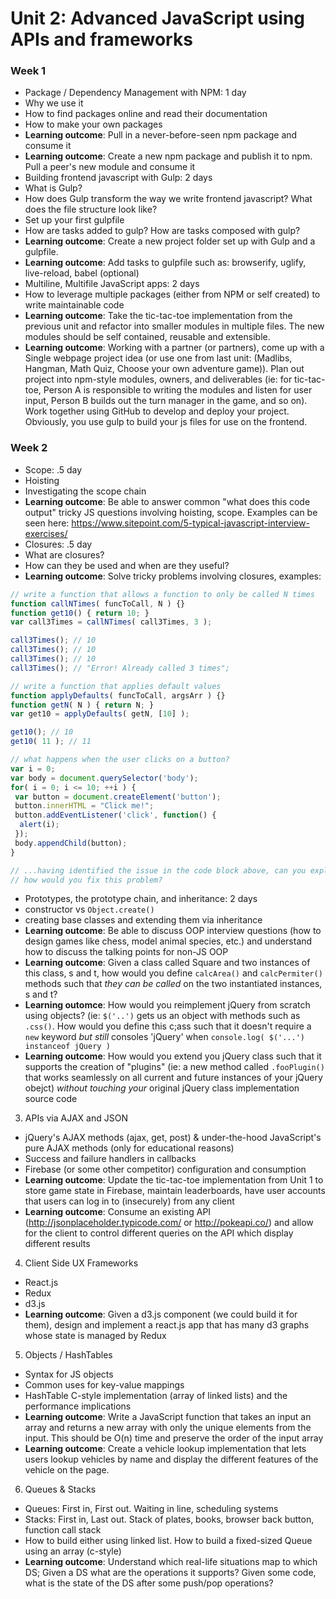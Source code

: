 # Unit 2: Advanced JavaScript using APIs and frameworks

### Week 1

- Package / Dependency Management with NPM: 1 day
 - Why we use it
 - How to find packages online and read their documentation
 - How to make your own packages
 - **Learning outcome**: Pull in a never-before-seen npm package and consume it
 - **Learning outcome**: Create a new npm package and publish it to npm. Pull a peer's new module and consume it
- Building frontend javascript with Gulp: 2 days
 - What is Gulp?
 - How does Gulp transform the way we write frontend javascript? What does the file structure look like?
 - Set up your first gulpfile
 - How are tasks added to gulp? How are tasks composed with gulp?
 - **Learning outcome**: Create a new project folder set up with Gulp and a gulpfile.
 - **Learning outcome**: Add tasks to gulpfile such as: browserify, uglify, live-reload, babel (optional)
- Multiline, Multifile JavaScript apps: 2 days
 - How to leverage multiple packages (either from NPM or self created) to write maintainable code
 - **Learning outcome**: Take the tic-tac-toe implementation from the previous unit and refactor into smaller modules in multiple files. The new modules should be self contained, reusable and extensible.
 - **Learning outcome**: Working with a partner (or partners), come up with a Single webpage project idea (or use one from last unit: (Madlibs, Hangman, Math Quiz, Choose your own adventure game)). Plan out project into npm-style modules, owners, and deliverables (ie: for tic-tac-toe, Person A is responsible to writing the modules and listen for user input, Person B builds out the turn manager in the game, and so on). Work together using GitHub to develop and deploy your project. Obviously, you use gulp to build your js files for use on the frontend.

### Week 2

- Scope: .5 day
 - Hoisting 
 - Investigating the scope chain
 - **Learning outcome**: Be able to answer common "what does this code output" tricky JS questions involving hoisting, scope. Examples can be seen here: https://www.sitepoint.com/5-typical-javascript-interview-exercises/ 
- Closures: .5 day
 - What are closures?
 - How can they be used and when are they useful?
 - **Learning outcome**: Solve tricky problems involving closures, examples:

```js
// write a function that allows a function to only be called N times
function callNTimes( funcToCall, N ) {}
function get10() { return 10; }
var call3Times = callNTimes( call3Times, 3 );

call3Times(); // 10
call3Times(); // 10
call3Times(); // 10
call3Times(); // "Error! Already called 3 times";
```

```js
// write a function that applies default values 
function applyDefaults( funcToCall, argsArr ) {}
function getN( N ) { return N; }
var get10 = applyDefaults( getN, [10] );

get10(); // 10
get10( 11 ); // 11
```

```js
// what happens when the user clicks on a button?
var i = 0;
var body = document.querySelector('body');
for( i = 0; i <= 10; ++i ) {
 var button = document.createElement('button');
 button.innerHTML = "Click me!";
 button.addEventListener('click', function() {
  alert(i);
 });
 body.appendChild(button);
}

// ...having identified the issue in the code block above, can you explain *why* the code behaves this way?
// how would you fix this problem?
```

 - Prototypes, the prototype chain, and inheritance: 2 days
  - constructor vs `Object.create()`
  - creating base classes and extending them via inheritance
  - **Learning outcome**: Be able to discuss OOP interview questions (how to design games like chess, model animal species, etc.) and understand how to discuss the talking points for non-JS OOP 
  - **Learning outcome**: Given a class called Square and two instances of this class, s and t, how would you define `calcArea()` and `calcPermiter()` methods such that _they can be called_ on the two instantiated instances, s and t?
  - **Learning outomce**: How would you reimplement jQuery from scratch using objects? (ie: `$('..')` gets us an object with methods such as `.css()`. How would you define this c;ass such that it doesn't require a `new` keyword *but still* consoles 'jQuery' when `console.log( $('...') instanceof jQuery )`
  - **Learning outcome**: How would you extend you jQuery class such that it supports the creation of "plugins" (ie: a new method called `.fooPlugin()` that works seamlessly on all current and future instances of your jQuery obejct) _without touching your_ original jQuery class implementation source code


3. APIs via AJAX and JSON
 - jQuery's AJAX methods (ajax, get, post) & under-the-hood JavaScript's pure AJAX methods (only for educational reasons)
 - Success and failure handlers in callbacks
 - Firebase (or some other competitor) configuration and consumption
 - **Learning outcome**: Update the tic-tac-toe implementation from Unit 1 to store game state in Firebase, maintain leaderboards, have user accounts that users can log in to (insecurely) from any client
 - **Learning outcome**: Consume an existing API (http://jsonplaceholder.typicode.com/ or http://pokeapi.co/) and allow for the client to control different queries on the API which display different results
4. Client Side UX Frameworks
 - React.js
 - Redux
 - d3.js
 - **Learning outcome**: Given a d3.js component (we could build it for them), design and implement a react.js app that has many d3 graphs whose state is managed by Redux
5. Objects / HashTables
 - Syntax for JS objects
 - Common uses for key-value mappings
 - HashTable C-style implementation (array of linked lists) and the performance implications
 - **Learning outcome**: Write a JavaScript function that takes an input an array and returns a new array with only the unique elements from the input. This should be O(n) time and preserve the order of the input array
 - **Learning outcome**: Create a vehicle lookup implementation that lets users lookup vehicles by name and display the different features of the vehicle on the page.
6. Queues & Stacks
 - Queues: First in, First out. Waiting in line, scheduling systems
 - Stacks: First in, Last out. Stack of plates, books, browser back button, function call stack
 - How to build either using linked list. How to build a fixed-sized Queue using an array (c-style)
 - **Learning outcome**: Understand which real-life situations map to which DS; Given a DS what are the operations it supports? Given some code, what is the state of the DS after some push/pop operations?
